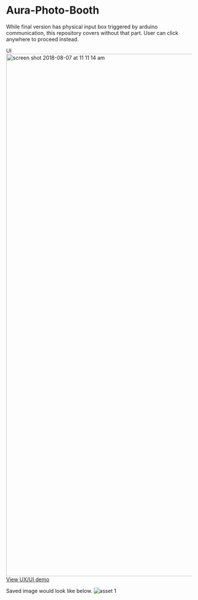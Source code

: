 # Aura-Photo-Booth

While final version has physical input box triggered by arduino communication, this repository covers without that part. User can click anywhere to proceed instead.



UI
<img width="1414" alt="screen shot 2018-08-07 at 11 11 14 am" src="https://user-images.githubusercontent.com/31669188/43784698-aac19ace-9a32-11e8-8d26-87dfbda03c49.png">
[View UX/UI demo](https://vimeo.com/283733501)


Saved image would look like below. 
![asset 1](https://user-images.githubusercontent.com/31669188/43782935-766634aa-9a2e-11e8-9018-31a393a1b541.png)
